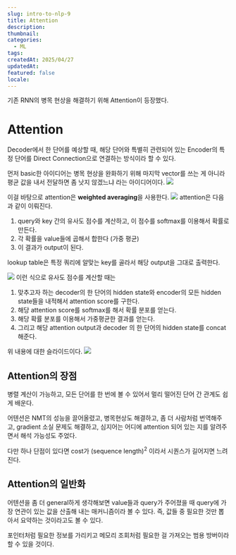 ```yaml
---
slug: intro-to-nlp-9
title: Attention
description: 
thumbnail: 
categories:
  - ML
tags: 
createdAt: 2025/04/27
updatedAt: 
featured: false
locale:
---
```

기존 RNN의 병목 현상을 해결하기 위해 Attention이 등장했다.

# Attention
Decoder에서 한 단어를 예상할 때, 해당 단어와 특별히 관련되어 있는 Encoder의 특정 단어를 Direct Connection으로 연결하는 방식이라 할 수 있다.

먼저 basic한 아이디어는 병목 현상을 완화하기 위해 마지막 vector를 쓰는 게 아니라 평균 값을 내서 전달하면 좀 낫지 않겠느냐 라는 아이디어이다.
![](https://i.imgur.com/TW1oOZ9.png)

이걸 바탕으로 attention은 **weighted averaging**을 사용한다.
![](https://i.imgur.com/f7M4S53.png)
attention은 다음과 같이 이뤄진다.
1. query와 key 간의 유사도 점수를 계산하고, 이 점수를 softmax를 이용해서 확률로 만든다.
2. 각 확률을 value들에 곱해서 합한다 (가중 평균)
3. 이 결과가 output이 된다.

lookup table은 특정 쿼리에 알맞는 key를 골라서 해당 output을 그대로 출력한다.

![](https://i.imgur.com/eJsOrXJ.png)
이런 식으로 유사도 점수를 계산할 때는 
1. 맞추고자 하는 decoder의 한 단어의 hidden state와 encoder의 모든 hidden state들을 내적해서 attention score를 구한다.
2. 해당 attention score를 softmax를 해서 확률 분포를 얻는다.
3. 해당 확률 분포를 이용해서 가중평균한 결과를 얻는다. 
4. 그리고 해당 attention output과 decoder 의 한 단어의 hidden state를 concat 해준다.

위 내용에 대한 슬라이드이다.
![](https://i.imgur.com/MaIzjoI.png)


## Attention의 장점

병렬 계산이 가능하고, 모든 단어를 한 번에 볼 수 있어서 멀리 떨어진 단어 간 관계도 쉽게 배운다.

어텐션은 NMT의 성능을 끌어올렸고, 병목현상도 해결하고, 좀 더 사람처럼 번역해주고, gradient 소실 문제도 해결하고, 심지어는 어디에 attention 되어 있는 지를 알려주면서 해석 가능성도 주었다.

다만 하나 단점이 있다면 cost가 $(\text{sequence length})^2$ 이라서 시퀀스가 길어지면 느려진다.

## Attention의 일반화

어텐션을 좀 더 general하게 생각해보면 value들과 query가 주어졌을 때 query에 가장 연관이 있는 값을 산출해 내는 매커니즘이라 볼 수 있다.
즉, 값들 중 필요한 것만 뽑아서 요약하는 것이라고도 볼 수 있다.

포인터처럼 필요한 정보를 가리키고 메모리 조회처럼 필요한 걸 가져오는 범용 방버이라 할 수 있을 것이다.
